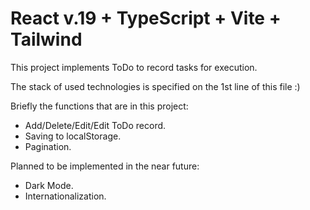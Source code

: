 # React v.19 + TypeScript + Vite + Tailwind

This project implements ToDo to record tasks for execution.

The stack of used technologies is specified on the 1st line of this file :)

Briefly the functions that are in this project:

-  Add/Delete/Edit/Edit ToDo record.
-  Saving to localStorage.
-  Pagination.

Planned to be implemented in the near future:

-  Dark Mode.
-  Internationalization.
